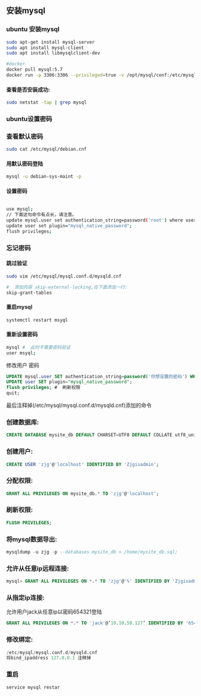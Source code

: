 ## 安装mysql

### ubuntu 安装mysql
```bash
sudo apt-get install mysql-server 
sudo apt install mysql-client 
sudo apt install libmysqlclient-dev

#docker 
docker pull mysql:5.7
docker run -p 3306:3306 --privileged=true -v /opt/mysql/conf:/etc/mysql/conf.d -v /opt/mysql/logs:/logs -v /opt/mysql/data:/var/lib/mysql -e MYSQL_ROOT_PASSWORD=yourpassword -d mysql:5.7
```


#### 查看是否安装成功:
```bash
sudo netstat -tap | grep mysql
```
### ubuntu设置密码

### 查看默认密码
```bash
sudo cat /etc/mysql/debian.cnf
```
#### 用默认密码登陆
```bash
mysql -u debian-sys-maint -p
```
#### 设置密码
```bash

use mysql;
// 下面这句命令有点长，请注意。
update mysql.user set authentication_string=password('root') where user='root' and Host ='localhost';
update user set plugin="mysql_native_password";
flush privileges;
```

### 忘记密码

#### 跳过验证
```bash
sudo vim /etc/mysql/mysql.conf.d/mysqld.cnf

#  添加内容 skip-external-locking,在下面添加一行:
skip-grant-tables
```

#### 重启mysql
```bash
systemctl restart msyql
```

#### 重新设置密码
```bash
mysql #  此时不需要密码验证
user msyql;
```
修改用户 密码
```sql
UPDATE mysql.user SET authentication_string=password('你想设置的密码') WHERE User='root' AND Host ='localhost';
UPDATE user SET plugin="mysql_native_password";
flush privileges; #  刷新权限
quit;
```
最后注释掉(/etc/mysql/mysql.conf.d/mysqld.cnf)添加的命令


### 创建数据库:
```sql
CREATE DATABASE mysite_db DEFAULT CHARSET=UTF8 DEFAULT COLLATE utf8_unicode_ci;
```

### 创建用户:
```sql
CREATE USER 'zjg'@'localhost' IDENTIFIED BY 'Zjgisadmin';
```

### 分配权限:
```sql
GRANT ALL PRIVILEGES ON mysite_db.* TO 'zjg'@'localhost';
```

### 刷新权限:
```sql
FLUSH PRIVILEGES;
```

### 将mysql数据导出:
```sql
mysqldump -u zjg -p --databases mysite_db > /home/mysite_db.sql;
```

### 允许从任意ip远程连接:
```sql
mysql> GRANT ALL PRIVILEGES ON *.* TO 'zjg'@'%' IDENTIFIED BY 'Zjgisadmin' WITH GRANT OPTION;
```

### 从指定ip连接:
允许用户jack从任意ip以密码654321登陆
```sql
GRANT ALL PRIVILEGES ON *.* TO 'jack'@’10.10.50.127’ IDENTIFIED BY '654321' WITH GRANT OPTION;
```
### 修改绑定:
```sql
/etc/mysql/mysql.conf.d/mysqld.cnf
将bind_ipaddress 127.0.0.1 注释掉
```
### 重启
```bash
service mysql restar
```

